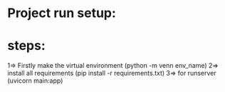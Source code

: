Project run setup:
================
steps:
=====
1=> Firstly make the virtual environment (python -m venn env_name)
2=> install all requirements (pip install -r requirements.txt) 
3=> for runserver (uvicorn main:app)
